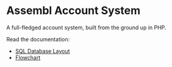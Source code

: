 # Assembl Account System
A full-fledged account system, built from the ground up in PHP.

Read the documentation:
- [SQL Database Layout](https://github.com/AssemblInc/accounts/blob/main/documentation/database.pdf)
- [Flowchart](https://github.com/AssemblInc/accounts/blob/main/documentation/flowchart.pdf)
